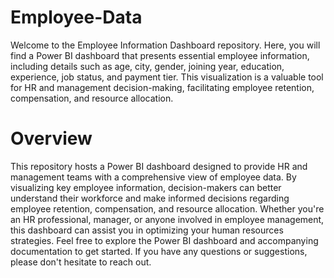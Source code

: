 # Employee-Data
Welcome to the Employee Information Dashboard repository. Here, you will find a Power BI dashboard that presents essential employee information, including details such as age, city, gender, joining year, education, experience, job status, and payment tier. This visualization is a valuable tool for HR and management decision-making, facilitating employee retention, compensation, and resource allocation.
# Overview
This repository hosts a Power BI dashboard designed to provide HR and management teams with a comprehensive view of employee data. By visualizing key employee information, decision-makers can better understand their workforce and make informed decisions regarding employee retention, compensation, and resource allocation. Whether you're an HR professional, manager, or anyone involved in employee management, this dashboard can assist you in optimizing your human resources strategies. Feel free to explore the Power BI dashboard and accompanying documentation to get started. If you have any questions or suggestions, please don't hesitate to reach out.
